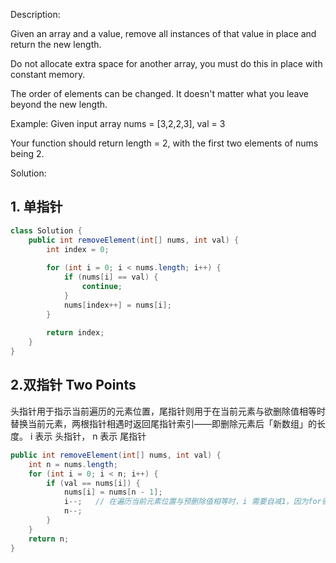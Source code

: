 Description:

Given an array and a value, remove all instances of that value in place and return the new length.

Do not allocate extra space for another array, you must do this in place with constant memory.

The order of elements can be changed. It doesn't matter what you leave beyond the new length.

Example:
Given input array nums = [3,2,2,3], val = 3

Your function should return length = 2, with the first two elements of nums being 2.

Solution:

## 1. 单指针
```java
class Solution {
    public int removeElement(int[] nums, int val) {
        int index = 0;
        
        for (int i = 0; i < nums.length; i++) {
            if (nums[i] == val) {
                continue;
            }
            nums[index++] = nums[i];
        }
        
        return index;
    }
}
```

## 2.双指针 Two Points

头指针用于指示当前遍历的元素位置，尾指针则用于在当前元素与欲删除值相等时替换当前元素，两根指针相遇时返回尾指针索引——即删除元素后「新数组」的长度。
i 表示 头指针， n 表示 尾指针

```java
public int removeElement(int[] nums, int val) {
    int n = nums.length;
    for (int i = 0; i < n; i++) {
        if (val == nums[i]) {
            nums[i] = nums[n - 1];
            i--;   // 在遍历当前元素位置与预删除值相等时，i 需要自减1，因为for循环对i自增1,下一次循环继续判断当前位置是否与预删除值相等
            n--;
        }
    }
    return n;
}
```

